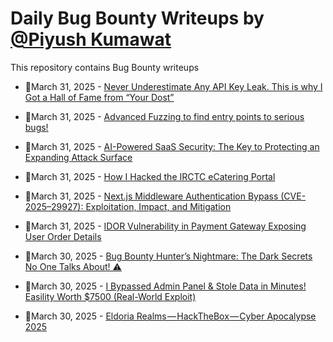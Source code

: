 # Daily Bug Bounty Writeups by [@Piyush Kumawat](https://twitter.com/piyush_supiy) 
This repository contains Bug Bounty writeups

<!-- BLOG-POST-LIST:START -->
 - 💯March 31, 2025 - [Never Underestimate Any API Key Leak. This is why I Got a Hall of Fame from “Your Dost”](https://hiddendom.medium.com/never-underestimate-any-api-key-leak-this-is-why-i-got-a-hall-of-fame-from-your-dost-25ef5a32dc7e?source=rss------bug_bounty-5) 

 - 💯March 31, 2025 - [Advanced Fuzzing to find entry points to serious bugs!](https://aarnavsaboo.medium.com/fuzz-yo-67c26b24c7a0?source=rss------bug_bounty-5) 

 - 💯March 31, 2025 - [AI-Powered SaaS Security: The Key to Protecting an Expanding Attack Surface](https://medium.com/@Cyber-AppSec/ai-powered-saas-security-the-key-to-protecting-an-expanding-attack-surface-9d3e4a34364d?source=rss------bug_bounty-5) 

 - 💯March 31, 2025 - [How I Hacked the IRCTC eCatering Portal](https://medium.com/@deepak7903800/how-i-hacked-the-irctc-ecatering-portal-e25aeb074b7e?source=rss------bug_bounty-5) 

 - 💯March 31, 2025 - [Next.js Middleware Authentication Bypass &lpar;CVE-2025–29927&rpar;: Exploitation, Impact, and Mitigation](https://medium.com/@prashunbaral/next-js-middleware-authentication-bypass-cve-2025-29927-exploitation-impact-and-mitigation-2810f6f76bd9?source=rss------bug_bounty-5) 

 - 💯March 31, 2025 - [IDOR Vulnerability in Payment Gateway Exposing User Order Details](https://medium.com/@Oiluminado_x86/idor-vulnerability-in-payment-gateway-exposing-user-order-details-d96d8e9453b8?source=rss------bug_bounty-5) 

 - 💯March 30, 2025 - [Bug Bounty Hunter’s Nightmare: The Dark Secrets No One Talks About! ⚠️](https://theindiannetwork.medium.com/bug-bounty-hunters-nightmare-the-dark-secrets-no-one-talks-about-%EF%B8%8F-f20971abcbee?source=rss------bug_bounty-5) 

 - 💯March 30, 2025 - [I Bypassed Admin Panel &amp; Stole Data in Minutes! Easility Worth $7500 &lpar;Real-World Exploit&rpar;](https://theindiannetwork.medium.com/i-bypassed-admin-panel-stole-data-in-minutes-easility-worth-7500-real-world-exploit-da9b23fcdb4a?source=rss------bug_bounty-5) 

 - 💯March 30, 2025 - [Eldoria Realms — HackTheBox — Cyber Apocalypse 2025](https://medium.com/@dassomnath/eldoria-realms-hackthebox-cyber-apocalypse-2025-ecde31783ec9?source=rss------bug_bounty-5) 
<!-- BLOG-POST-LIST:END -->
